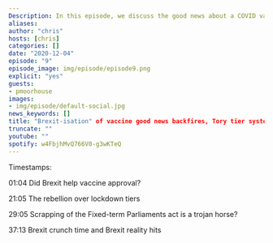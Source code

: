 ```yaml
---
Description: In this episode, we discuss the good news about a COVID vaccine, the claim that Brexit sped-up the approval process, the Conservative rebellion against lockdown tiers, the scrapping of the Fixed-term Parliaments Act, the looming deadline for Brexit talks - and the obsession with fishing over other industry - and the reality of Brexit hits people with holiday homes in the E.U.
aliases:
author: "chris"
hosts: [chris]
categories: []
date: "2020-12-04"
episode: "9"
episode_image: img/episode/episode9.png
explicit: "yes"
guests:
- pmoorhouse
images:
- img/episode/default-social.jpg
news_keywords: []
title: "Brexit-isation" of vaccine good news backfires, Tory tier system rebellion, scrapping of FTP Act, Brexit deadline looms.
truncate: ""
youtube: ""
spotify: w4FbjhMvQ766V0-g3wKTeQ
---
```



Timestamps:

01:04 Did Brexit help vaccine approval?

21:05 The rebellion over lockdown tiers

29:05 Scrapping of the Fixed-term Parliaments act is a trojan horse?

37:13 Brexit crunch time and Brexit reality hits